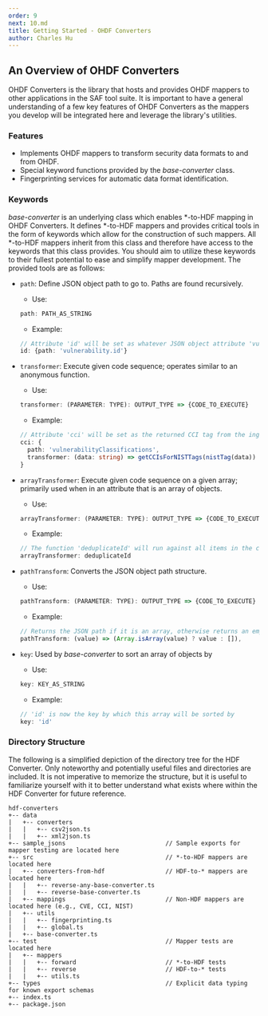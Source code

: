 ```yaml
---
order: 9
next: 10.md
title: Getting Started - OHDF Converters
author: Charles Hu
---
```


## An Overview of OHDF Converters

OHDF Converters is the library that hosts and provides OHDF mappers to other applications in the SAF tool suite. It is important to have a general understanding of a few key features of OHDF Converters as the mappers you develop will be integrated here and leverage the library's utilities.

### Features

- Implements OHDF mappers to transform security data formats to and from OHDF.
- Special keyword functions provided by the <i>base-converter</i> class.
- Fingerprinting services for automatic data format identification.

### Keywords

<i>base-converter</i> is an underlying class which enables \*-to-HDF mapping in OHDF Converters. It defines \*-to-HDF mappers and provides critical tools in the form of keywords which allow for the construction of such mappers. All \*-to-HDF mappers inherit from this class and therefore have access to the keywords that this class provides. You should aim to utilize these keywords to their fullest potential to ease and simplify mapper development. The provided tools are as follows:

- `path`: Define JSON object path to go to. Paths are found recursively.
  - Use:
  ```typescript
  path: PATH_AS_STRING
  ```
  - Example:
  ```typescript
  // Attribute 'id' will be set as whatever JSON object attribute 'vulnerability.id' is
  id: {path: 'vulnerability.id'}
  ```

- `transformer`: Execute given code sequence; operates similar to an anonymous function.
  - Use:
  ```typescript
  transformer: (PARAMETER: TYPE): OUTPUT_TYPE => {CODE_TO_EXECUTE}
  ```
  - Example:
  ```typescript
  // Attribute 'cci' will be set as the returned CCI tag from the ingested 'data' argument
  cci: {
    path: 'vulnerabilityClassifications',
    transformer: (data: string) => getCCIsForNISTTags(nistTag(data))
  }
  ```

- `arrayTransformer`: Execute given code sequence on a given array; primarily used when in an attribute that is an array of objects.
  - Use:
  ```typescript
  arrayTransformer: (PARAMETER: TYPE): OUTPUT_TYPE => {CODE_TO_EXECUTE}
  ```
  - Example:
  ```typescript
  // The function 'deduplicateId' will run against all items in the current array that the 'arrayTransformer' was called inside
  arrayTransformer: deduplicateId
  ```

- `pathTransform`: Converts the JSON object path structure.
  - Use:
  ```typescript
  pathTransform: (PARAMETER: TYPE): OUTPUT_TYPE => {CODE_TO_EXECUTE}
  ```
  - Example:
  ```typescript
  // Returns the JSON path if it is an array, otherwise returns an empty array
  pathTransform: (value) => (Array.isArray(value) ? value : []),
  ```

- `key`: Used by <i>base-converter</i> to sort an array of objects by
  - Use:
  ```typescript
  key: KEY_AS_STRING
  ```
  - Example:
  ```typescript
  // 'id' is now the key by which this array will be sorted by
  key: 'id'
  ```

### Directory Structure

The following is a simplified depiction of the directory tree for the HDF Converter. Only noteworthy and potentially useful files and directories are included. It is not imperative to memorize the structure, but it is useful to familiarize yourself with it to better understand what exists where within the HDF Converter for future reference.

```
hdf-converters
+-- data
|   +-- converters
|   |   +-- csv2json.ts
|   |   +-- xml2json.ts
+-- sample_jsons                            // Sample exports for mapper testing are located here
+-- src                                     // *-to-HDF mappers are located here
|   +-- converters-from-hdf                 // HDF-to-* mappers are located here
|   |   +-- reverse-any-base-converter.ts
|   |   +-- reverse-base-converter.ts
|   +-- mappings                            // Non-HDF mappers are located here (e.g., CVE, CCI, NIST)
|   +-- utils
|   |   +-- fingerprinting.ts
|   |   +-- global.ts
|   +-- base-converter.ts
+-- test                                    // Mapper tests are located here
|   +-- mappers
|   |   +-- forward                         // *-to-HDF tests
|   |   +-- reverse                         // HDF-to-* tests
|   |   +-- utils.ts
+-- types                                   // Explicit data typing for known export schemas
+-- index.ts
+-- package.json
```
